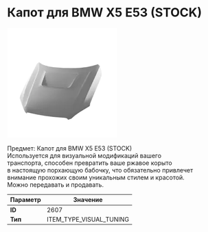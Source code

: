 # Капот для BMW X5 E53 (STOCK)

![Item Image](../img/2607.webp?raw=true)

Предмет: Капот для BMW X5 E53 (STOCK)<br>Используется для визуальной модификаций вашего<br>транспорта, способен превратить ваше ржавое корыто<br>в настоящую порхающую бабочку, что обязательно привлечет<br>внимание прохожих своим уникальным стилем и красотой.<br>Можно передавать и продавать.


| Параметр | Значение |
|----------|----------|
| **ID** | 2607 |
| **Тип** | ITEM_TYPE_VISUAL_TUNING |

